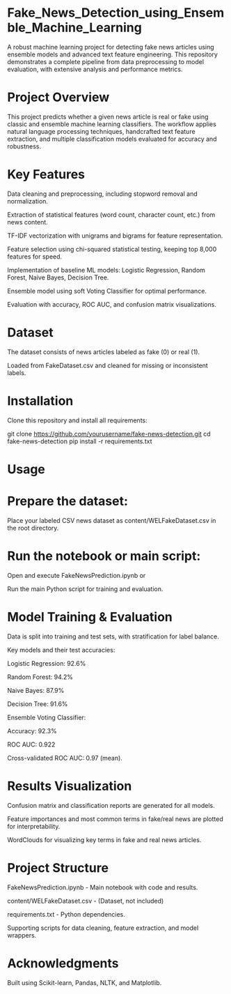 # Fake_News_Detection_using_Ensemble_Machine_Learning

A robust machine learning project for detecting fake news articles using ensemble models and advanced text feature engineering. This repository demonstrates a complete pipeline from data preprocessing to model evaluation, with extensive analysis and performance metrics.

# Project Overview
This project predicts whether a given news article is real or fake using classic and ensemble machine learning classifiers. The workflow applies natural language processing techniques, handcrafted text feature extraction, and multiple classification models evaluated for accuracy and robustness.

# Key Features
Data cleaning and preprocessing, including stopword removal and normalization.

Extraction of statistical features (word count, character count, etc.) from news content.

TF-IDF vectorization with unigrams and bigrams for feature representation.

Feature selection using chi-squared statistical testing, keeping top 8,000 features for speed.

Implementation of baseline ML models: Logistic Regression, Random Forest, Naive Bayes, Decision Tree.

Ensemble model using soft Voting Classifier for optimal performance.

Evaluation with accuracy, ROC AUC, and confusion matrix visualizations.

# Dataset
The dataset consists of news articles labeled as fake (0) or real (1).

Loaded from FakeDataset.csv and cleaned for missing or inconsistent labels.

# Installation
Clone this repository and install all requirements:

git clone https://github.com/yourusername/fake-news-detection.git
cd fake-news-detection
pip install -r requirements.txt

# Usage
# Prepare the dataset:

Place your labeled CSV news dataset as content/WELFakeDataset.csv in the root directory.

# Run the notebook or main script:

Open and execute FakeNewsPrediction.ipynb or

Run the main Python script for training and evaluation.

# Model Training & Evaluation
Data is split into training and test sets, with stratification for label balance.

Key models and their test accuracies:

Logistic Regression: 92.6%

Random Forest: 94.2%

Naive Bayes: 87.9%

Decision Tree: 91.6%

Ensemble Voting Classifier:

Accuracy: 92.3%

ROC AUC: 0.922

Cross-validated ROC AUC: 0.97 (mean).

# Results Visualization
Confusion matrix and classification reports are generated for all models.

Feature importances and most common terms in fake/real news are plotted for interpretability.

WordClouds for visualizing key terms in fake and real news articles.

# Project Structure
FakeNewsPrediction.ipynb - Main notebook with code and results.

content/WELFakeDataset.csv - (Dataset, not included)

requirements.txt - Python dependencies.

Supporting scripts for data cleaning, feature extraction, and model wrappers.

# Acknowledgments
Built using Scikit-learn, Pandas, NLTK, and Matplotlib.
